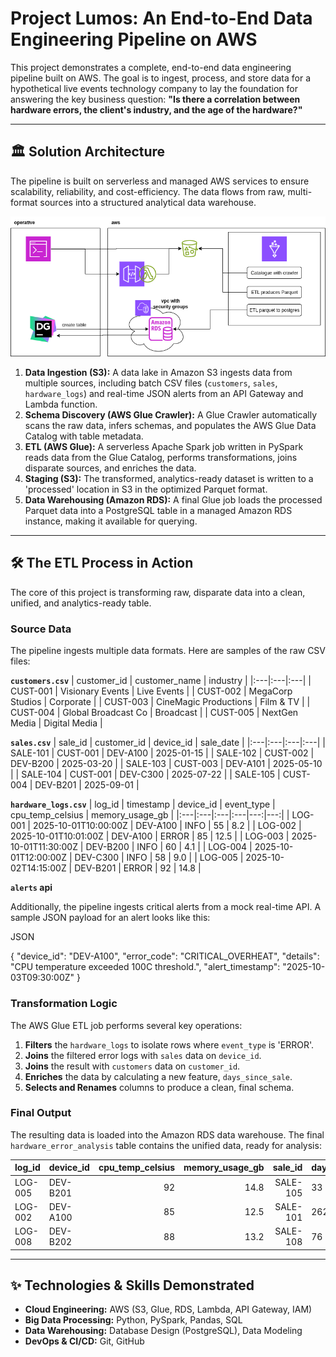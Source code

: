 # Project Lumos: An End-to-End Data Engineering Pipeline on AWS

This project demonstrates a complete, end-to-end data engineering pipeline built on AWS. The goal is to ingest, process, and store data for a hypothetical live events technology company to lay the foundation for answering the key business question: **"Is there a correlation between hardware errors, the client's industry, and the age of the hardware?"**

---

## 🏛️ Solution Architecture

The pipeline is built on serverless and managed AWS services to ensure scalability, reliability, and cost-efficiency. The data flows from raw, multi-format sources into a structured analytical data warehouse.

![Project Architecture Diagram](GlueHardwareCorrelation.png)

1.  **Data Ingestion (S3):** A data lake in Amazon S3 ingests data from multiple sources, including batch CSV files (`customers`, `sales`, `hardware_logs`) and real-time JSON alerts from an API Gateway and Lambda function.
2.  **Schema Discovery (AWS Glue Crawler):** A Glue Crawler automatically scans the raw data, infers schemas, and populates the AWS Glue Data Catalog with table metadata.
3.  **ETL (AWS Glue):** A serverless Apache Spark job written in PySpark reads data from the Glue Catalog, performs transformations, joins disparate sources, and enriches the data.
4.  **Staging (S3):** The transformed, analytics-ready dataset is written to a 'processed' location in S3 in the optimized Parquet format.
5.  **Data Warehousing (Amazon RDS):** A final Glue job loads the processed Parquet data into a PostgreSQL table in a managed Amazon RDS instance, making it available for querying.

---

## 🛠️ The ETL Process in Action

The core of this project is transforming raw, disparate data into a clean, unified, and analytics-ready table.

### Source Data

The pipeline ingests multiple data formats. Here are samples of the raw CSV files:

**`customers.csv`**
| customer_id | customer_name | industry |
|:---|:---|:---|
| CUST-001 | Visionary Events | Live Events |
| CUST-002 | MegaCorp Studios | Corporate |
| CUST-003 | CineMagic Productions | Film & TV |
| CUST-004 | Global Broadcast Co | Broadcast |
| CUST-005 | NextGen Media | Digital Media |

**`sales.csv`**
| sale_id | customer_id | device_id | sale_date |
|:---|:---|:---|:---|
| SALE-101 | CUST-001 | DEV-A100 | 2025-01-15 |
| SALE-102 | CUST-002 | DEV-B200 | 2025-03-20 |
| SALE-103 | CUST-003 | DEV-A101 | 2025-05-10 |
| SALE-104 | CUST-001 | DEV-C300 | 2025-07-22 |
| SALE-105 | CUST-004 | DEV-B201 | 2025-09-01 |

**`hardware_logs.csv`**
| log_id | timestamp | device_id | event_type | cpu_temp_celsius | memory_usage_gb |
|:---|:---|:---|:---|---:|---:|
| LOG-001 | 2025-10-01T10:00:00Z | DEV-A100 | INFO | 55 | 8.2 |
| LOG-002 | 2025-10-01T10:01:00Z | DEV-A100 | ERROR | 85 | 12.5 |
| LOG-003 | 2025-10-01T11:30:00Z | DEV-B200 | INFO | 60 | 4.1 |
| LOG-004 | 2025-10-01T12:00:00Z | DEV-C300 | INFO | 58 | 9.0 |
| LOG-005 | 2025-10-02T14:15:00Z | DEV-B201 | ERROR | 92 | 14.8 |

**`alerts` api**

Additionally, the pipeline ingests critical alerts from a mock real-time API. A sample JSON payload for an alert looks like this:

JSON

{
  "device_id": "DEV-A100",
  "error_code": "CRITICAL_OVERHEAT",
  "details": "CPU temperature exceeded 100C threshold.",
  "alert_timestamp": "2025-10-03T09:30:00Z"
}

### Transformation Logic

The AWS Glue ETL job performs several key operations:
1.  **Filters** the `hardware_logs` to isolate rows where `event_type` is 'ERROR'.
2.  **Joins** the filtered error logs with `sales` data on `device_id`.
3.  **Joins** the result with `customers` data on `customer_id`.
4.  **Enriches** the data by calculating a new feature, `days_since_sale`.
5.  **Selects and Renames** columns to produce a clean, final schema.

### Final Output

The resulting data is loaded into the Amazon RDS data warehouse. The final `hardware_error_analysis` table contains the unified data, ready for analysis:

| log_id | device_id | cpu_temp_celsius | memory_usage_gb | sale_id | days_since_sale | customer_name | industry |
|:---|:---|---:|---:|---:|:---|---:|:---|
| LOG-005 | DEV-B201 | 92 | 14.8 | SALE-105 | 33 | Global Broadcast Co | Broadcast |
| LOG-002 | DEV-A100 | 85 | 12.5 | SALE-101 | 262 | Visionary Events | Live Events |
| LOG-008 | DEV-B202 | 88 | 13.2 | SALE-108 | 76 | EventXperts | Live Events |

---

## ✨ Technologies & Skills Demonstrated

* **Cloud Engineering:** AWS (S3, Glue, RDS, Lambda, API Gateway, IAM)
* **Big Data Processing:** Python, PySpark, Pandas, SQL
* **Data Warehousing:** Database Design (PostgreSQL), Data Modeling
* **DevOps & CI/CD:** Git, GitHub